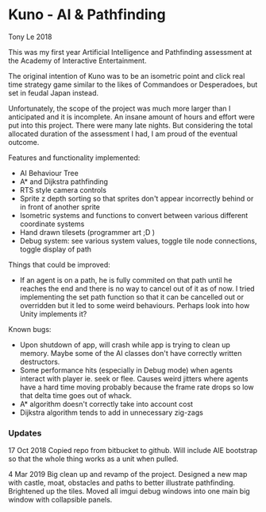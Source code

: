 # Kuno - AI & Pathfinding

Tony Le
2018

This was my first year Artificial Intelligence and Pathfinding assessment at the Academy of Interactive Entertainment.

The original intention of Kuno was to be an isometric point and click real time strategy game similar to the likes of Commandoes or Desperadoes, but set in feudal Japan instead.

Unfortunately, the scope of the project was much more larger than I anticipated and it is incomplete. An insane amount of hours and effort were put into this project. There were many late nights. But considering the total allocated duration of the assessment I had, I am proud of the eventual outcome.

Features and functionality implemented:
- AI Behaviour Tree
- A* and Dijkstra pathfinding
- RTS style camera controls
- Sprite z depth sorting so that sprites don't appear incorrectly behind or in front of another sprite
- Isometric systems and functions to convert between various different coordinate systems
- Hand drawn tilesets (programmer art ;D )
- Debug system: see various system values, toggle tile node connections, toggle display of path

Things that could be improved:
- If an agent is on a path, he is fully commited on that path until he reaches the end and there is no way to cancel out of it as of now. I tried implementing the set path function so that it can be cancelled out or overridden but it led to some weird behaviours. Perhaps look into how Unity implements it?

Known bugs:
- Upon shutdown of app, will crash while app is trying to clean up memory. Maybe some of the AI classes don't have correctly written destructors.
- Some performance hits (especially in Debug mode) when agents interact with player ie. seek or flee. Causes weird jitters where agents have a hard time moving probably because the frame rate drops so low that delta time goes out of whack.
- A* algorithm doesn't correctly take into account cost
- Dijkstra algorithm tends to add in unnecessary zig-zags

### Updates
17 Oct 2018
Copied repo from bitbucket to github.
Will include AIE bootstrap so that the whole thing works as a unit when pulled.

4 Mar 2019
Big clean up and revamp of the project. Designed a new map with castle, moat, obstacles and paths to better illustrate pathfinding. Brightened up the tiles. Moved all imgui debug windows into one main big window with collapsible panels.
